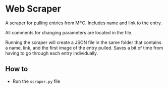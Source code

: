 # Web Scraper

A scraper for pulling entries from MFC. Includes name and link to the entry.

All comments for changing parameters are located in the file.

Running the scraper will create a JSON file in the same folder that contains a name, link, and the first image of the entry pulled. Saves a bit of time from having to go through each entry individually.

## How to
- Run the `scraper.py` file